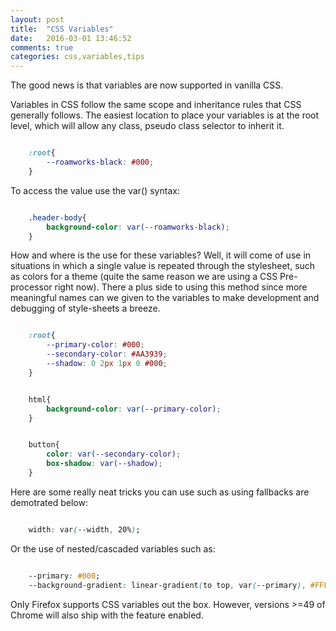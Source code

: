 ```yaml
---
layout: post
title:  "CSS Variables"
date:   2016-03-01 13:46:52
comments: true
categories: css,variables,tips
---
```



The good news is that variables are now supported in vanilla CSS.

Variables in CSS  follow the same scope and inheritance rules that CSS generally follows. The easiest location to place your variables is at the root level, which will allow any class, pseudo class selector to inherit it.

```css

    :root{
        --roamworks-black: #000;
    }

```

To access the value use the var() syntax:

```css

    .header-body{
        background-color: var(--roamworks-black);
    }

```


How and where is the use for these variables? Well, it will come of use in situations in which a single value is repeated through the stylesheet, such as colors for a theme (quite the same reason we are using a CSS Pre-processor right now). There a plus side to using this method since more meaningful names can we given to the variables to make development and debugging of style-sheets a breeze.


```css

    :root{
        --primary-color: #000;
        --secondary-color: #AA3939;
        --shadow: 0 2px 1px 0 #000;
    }


    html{
        background-color: var(--primary-color);
    }


    button{
        color: var(--secondary-color);
        box-shadow: var(--shadow);
    }

```


Here are some really neat tricks you can use such as using fallbacks are demotrated below:

```css

    width: var(--width, 20%);

```

Or the use of nested/cascaded variables such as:

```css

    --primary: #000;
    --background-gradient: linear-gradient(to top, var(--primary), #FFF);

```

Only Firefox supports CSS variables out the box. However, versions >=49 of Chrome will also ship with the feature enabled.



